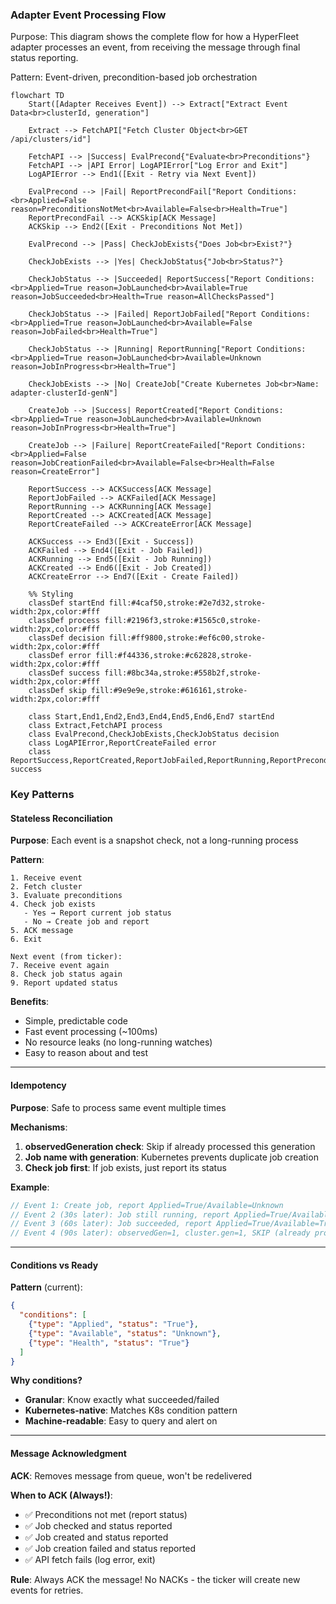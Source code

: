 ### Adapter Event Processing Flow

Purpose: This diagram shows the complete flow for how a HyperFleet adapter processes an event, from receiving the message through final status reporting.

Pattern: Event-driven, precondition-based job orchestration

```mermaid
flowchart TD
    Start([Adapter Receives Event]) --> Extract["Extract Event Data<br>clusterId, generation"]

    Extract --> FetchAPI["Fetch Cluster Object<br>GET /api/clusters/id"]

    FetchAPI --> |Success| EvalPrecond{"Evaluate<br>Preconditions"}
    FetchAPI --> |API Error| LogAPIError["Log Error and Exit"]
    LogAPIError --> End1([Exit - Retry via Next Event])

    EvalPrecond --> |Fail| ReportPrecondFail["Report Conditions:<br>Applied=False reason=PreconditionsNotMet<br>Available=False<br>Health=True"]
    ReportPrecondFail --> ACKSkip[ACK Message]
    ACKSkip --> End2([Exit - Preconditions Not Met])

    EvalPrecond --> |Pass| CheckJobExists{"Does Job<br>Exist?"}

    CheckJobExists --> |Yes| CheckJobStatus{"Job<br>Status?"}

    CheckJobStatus --> |Succeeded| ReportSuccess["Report Conditions:<br>Applied=True reason=JobLaunched<br>Available=True reason=JobSucceeded<br>Health=True reason=AllChecksPassed"]

    CheckJobStatus --> |Failed| ReportJobFailed["Report Conditions:<br>Applied=True reason=JobLaunched<br>Available=False reason=JobFailed<br>Health=True"]

    CheckJobStatus --> |Running| ReportRunning["Report Conditions:<br>Applied=True reason=JobLaunched<br>Available=Unknown reason=JobInProgress<br>Health=True"]

    CheckJobExists --> |No| CreateJob["Create Kubernetes Job<br>Name: adapter-clusterId-genN"]

    CreateJob --> |Success| ReportCreated["Report Conditions:<br>Applied=True reason=JobLaunched<br>Available=Unknown reason=JobInProgress<br>Health=True"]

    CreateJob --> |Failure| ReportCreateFailed["Report Conditions:<br>Applied=False reason=JobCreationFailed<br>Available=False<br>Health=False reason=CreateError"]

    ReportSuccess --> ACKSuccess[ACK Message]
    ReportJobFailed --> ACKFailed[ACK Message]
    ReportRunning --> ACKRunning[ACK Message]
    ReportCreated --> ACKCreated[ACK Message]
    ReportCreateFailed --> ACKCreateError[ACK Message]

    ACKSuccess --> End3([Exit - Success])
    ACKFailed --> End4([Exit - Job Failed])
    ACKRunning --> End5([Exit - Job Running])
    ACKCreated --> End6([Exit - Job Created])
    ACKCreateError --> End7([Exit - Create Failed])

    %% Styling
    classDef startEnd fill:#4caf50,stroke:#2e7d32,stroke-width:2px,color:#fff
    classDef process fill:#2196f3,stroke:#1565c0,stroke-width:2px,color:#fff
    classDef decision fill:#ff9800,stroke:#ef6c00,stroke-width:2px,color:#fff
    classDef error fill:#f44336,stroke:#c62828,stroke-width:2px,color:#fff
    classDef success fill:#8bc34a,stroke:#558b2f,stroke-width:2px,color:#fff
    classDef skip fill:#9e9e9e,stroke:#616161,stroke-width:2px,color:#fff

    class Start,End1,End2,End3,End4,End5,End6,End7 startEnd
    class Extract,FetchAPI process
    class EvalPrecond,CheckJobExists,CheckJobStatus decision
    class LogAPIError,ReportCreateFailed error
    class ReportSuccess,ReportCreated,ReportJobFailed,ReportRunning,ReportPrecondFail,ACKSuccess,ACKFailed,ACKRunning,ACKCreated,ACKCreateError,ACKSkip success
```

### Key Patterns

#### Stateless Reconciliation
**Purpose**: Each event is a snapshot check, not a long-running process

**Pattern**:
```
1. Receive event
2. Fetch cluster
3. Evaluate preconditions
4. Check job exists
   - Yes → Report current job status
   - No → Create job and report
5. ACK message
6. Exit

Next event (from ticker):
7. Receive event again
8. Check job status again
9. Report updated status
```

**Benefits**:
- Simple, predictable code
- Fast event processing (~100ms)
- No resource leaks (no long-running watches)
- Easy to reason about and test

---

#### Idempotency
**Purpose**: Safe to process same event multiple times

**Mechanisms**:
1. **observedGeneration check**: Skip if already processed this generation
2. **Job name with generation**: Kubernetes prevents duplicate job creation
3. **Check job first**: If job exists, just report its status

**Example**:
```go
// Event 1: Create job, report Applied=True/Available=Unknown
// Event 2 (30s later): Job still running, report Applied=True/Available=Unknown
// Event 3 (60s later): Job succeeded, report Applied=True/Available=True
// Event 4 (90s later): observedGen=1, cluster.gen=1, SKIP (already processed)
```

---

#### Conditions vs Ready


**Pattern** (current):
```json
{
  "conditions": [
    {"type": "Applied", "status": "True"},
    {"type": "Available", "status": "Unknown"},
    {"type": "Health", "status": "True"}
  ]
}
```

**Why conditions?**
- **Granular**: Know exactly what succeeded/failed
- **Kubernetes-native**: Matches K8s condition pattern
- **Machine-readable**: Easy to query and alert on

---

#### Message Acknowledgment
**ACK**: Removes message from queue, won't be redelivered

**When to ACK (Always!)**:
- ✅ Preconditions not met (report status)
- ✅ Job checked and status reported
- ✅ Job created and status reported
- ✅ Job creation failed and status reported
- ✅ API fetch fails (log error, exit)

**Rule**: Always ACK the message! No NACKs - the ticker will create new events for retries.
